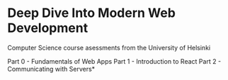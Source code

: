 # Deep Dive Into Modern Web Development
Computer Science course asessments from the University of Helsinki

Part 0 - Fundamentals of Web Apps
Part 1 - Introduction to React
Part 2 - Communicating with Servers*
